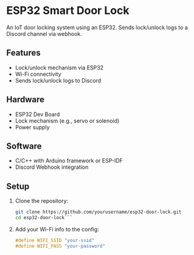 # ESP32 Smart Door Lock

An IoT door locking system using an ESP32. Sends lock/unlock logs to a Discord channel via webhook.

## Features

- Lock/unlock mechanism via ESP32
- Wi-Fi connectivity
- Sends lock/unlock logs to Discord

## Hardware

- ESP32 Dev Board
- Lock mechanism (e.g., servo or solenoid)
- Power supply

## Software

- C/C++ with Arduino framework or ESP-IDF
- Discord Webhook integration

## Setup

1. Clone the repository:
   ```bash
   git clone https://github.com/yourusername/esp32-door-lock.git
   cd esp32-door-lock```
   
2. Add your Wi-Fi info to the config:
   ```c
   #define WIFI_SSID "your-ssid"
   #define WIFI_PASS "your-password"
   ```
